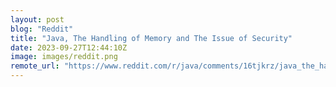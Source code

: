 ```yaml
---
layout: post
blog: "Reddit"
title: "Java, The Handling of Memory and The Issue of Security"
date: 2023-09-27T12:44:10Z
image: images/reddit.png
remote_url: "https://www.reddit.com/r/java/comments/16tjkrz/java_the_handling_of_memory_and_the_issue_of/"
---
```


